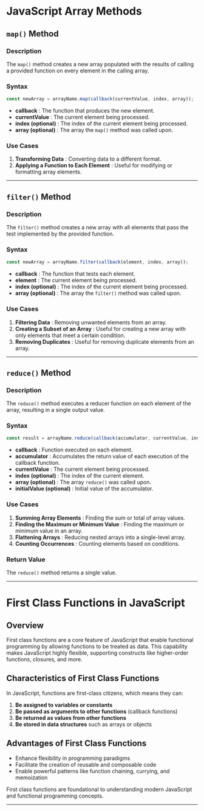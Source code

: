 # JavaScript Array Methods

## `map()` Method

### Description

The `map()` method creates a new array populated with the results of calling a provided function on every element in the calling array.

### Syntax

```javascript
const newArray = arrayName.map(callback(currentValue, index, array));
```

* **callback** : The function that produces the new element.
* **currentValue** : The current element being processed.
* **index (optional)** : The index of the current element being processed.
* **array (optional)** : The array the `map()` method was called upon.

### Use Cases

1. **Transforming Data** : Converting data to a different format.
2. **Applying a Function to Each Element** : Useful for modifying or formatting array elements.

---

## `filter()` Method

### Description

The `filter()` method creates a new array with all elements that pass the test implemented by the provided function.

### Syntax

```javascript
const newArray = arrayName.filter(callback(element, index, array));
```

* **callback** : The function that tests each element.
* **element** : The current element being processed.
* **index (optional)** : The index of the current element being processed.
* **array (optional)** : The array the `filter()` method was called upon.

### Use Cases

1. **Filtering Data** : Removing unwanted elements from an array.
2. **Creating a Subset of an Array** : Useful for creating a new array with only elements that meet a certain condition.
3. **Removing Duplicates** : Useful for removing duplicate elements from an array.

---

## `reduce()` Method

### Description

The `reduce()` method executes a reducer function on each element of the array, resulting in a single output value.

### Syntax

```javascript
const result = arrayName.reduce(callback(accumulator, currentValue, index, array), initialValue);
```

* **callback** : Function executed on each element.
* **accumulator** : Accumulates the return value of each execution of the callback function.
* **currentValue** : The current element being processed.
* **index (optional)** : The index of the current element.
* **array (optional)** : The array `reduce()` was called upon.
* **initialValue (optional)** : Initial value of the accumulator.

### Use Cases

1. **Summing Array Elements** : Finding the sum or total of array values.
2. **Finding the Maximum or Minimum Value** : Finding the maximum or minimum value in an array.
3. **Flattening Arrays** : Reducing nested arrays into a single-level array.
4. **Counting Occurrences** : Counting elements based on conditions.

### Return Value

The `reduce()` method returns a single value.

---



# First Class Functions in JavaScript

## Overview

First class functions are a core feature of JavaScript that enable functional programming by allowing functions to be treated as data. This capability makes JavaScript highly flexible, supporting constructs like higher-order functions, closures, and more.

## Characteristics of First Class Functions

In JavaScript, functions are first-class citizens, which means they can:

1. **Be assigned to variables or constants**
2. **Be passed as arguments to other functions** (callback functions)
3. **Be returned as values from other functions**
4. **Be stored in data structures** such as arrays or objects

## Advantages of First Class Functions

* Enhance flexibility in programming paradigms
* Facilitate the creation of reusable and composable code
* Enable powerful patterns like function chaining, currying, and memoization

First class functions are foundational to understanding modern JavaScript and functional programming concepts.

---
